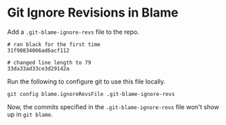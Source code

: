 Git Ignore Revisions in Blame
===

Add a `.git-blame-ignore-revs` file to the repo.

```
# ran black for the first time
31f90834066ad6acf112

# changed line length to 79
33da33ad33ce3d29142a
```

Run the following to configure git to use this file locally.
```
git config blame.ignoreRevsFile .git-blame-ignore-revs
```

Now, the commits specified in the `.git-blame-ignore-revs` file won't show up in `git blame`.